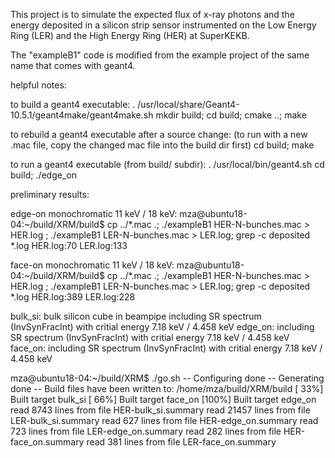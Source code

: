 This project is to simulate the expected flux of x-ray photons and the energy deposited in a silicon strip sensor instrumented on the Low Energy Ring (LER) and the High Energy Ring (HER) at SuperKEKB.

The "exampleB1" code is modified from the example project of the same name that comes with geant4.

helpful notes:

to build a geant4 executable:
. /usr/local/share/Geant4-10.5.1/geant4make/geant4make.sh
mkdir build; cd build; cmake ..; make

to rebuild a geant4 executable after a source change:
(to run with a new .mac file, copy the changed mac file into the build dir first)
cd build; make

to run a geant4 executable (from build/ subdir):
. /usr/local/bin/geant4.sh
cd build; ./edge_on

preliminary results:

edge-on monochromatic 11 keV / 18 keV:
mza@ubuntu18-04:~/build/XRM/build$ cp ../*.mac .; ./exampleB1 HER-N-bunches.mac > HER.log ; ./exampleB1 LER-N-bunches.mac > LER.log; grep -c deposited *.log
HER.log:70
LER.log:133

face-on monochromatic 11 keV / 18 keV:
mza@ubuntu18-04:~/build/XRM/build$ cp ../*.mac .; ./exampleB1 HER-N-bunches.mac > HER.log ; ./exampleB1 LER-N-bunches.mac > LER.log; grep -c deposited *.log
HER.log:389
LER.log:228

bulk_si: bulk silicon cube in beampipe including SR spectrum (InvSynFracInt) with critial energy 7.18 keV / 4.458 keV
edge_on: including SR spectrum (InvSynFracInt) with critial energy 7.18 keV / 4.458 keV
face_on: including SR spectrum (InvSynFracInt) with critial energy 7.18 keV / 4.458 keV

mza@ubuntu18-04:~/build/XRM$ ./go.sh
-- Configuring done
-- Generating done
-- Build files have been written to: /home/mza/build/XRM/build
[ 33%] Built target bulk_si
[ 66%] Built target face_on
[100%] Built target edge_on
read 8743 lines from file HER-bulk_si.summary
read 21457 lines from file LER-bulk_si.summary
read 627 lines from file HER-edge_on.summary
read 723 lines from file LER-edge_on.summary
read 282 lines from file HER-face_on.summary
read 381 lines from file LER-face_on.summary

